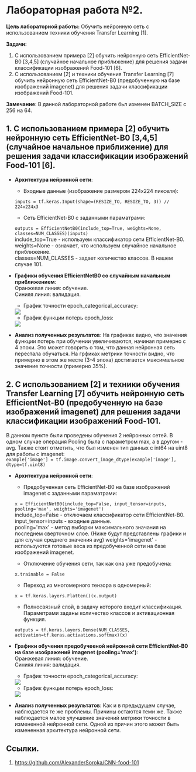 # Лабораторная работа №2.
**Цель лабораторной работы:**
Обучить нейронную сеть с использованием техники
обучения Transfer Learning [1].

**Задачи:**
1. С использованием примера [2] обучить нейронную сеть EfficientNet-B0 [3,4,5]
(случайное начальное приближение) для решения задачи классификации
изображений Food-101 [6].
2. С использованием [2] и техники обучения Transfer Learning [7] обучить нейронную
сеть EfficientNet-B0 (предобученную на базе изображений imagenet) для решения
задачи классификации изображений Food-101.

**Замечание**: В данной лабораторной работе бьл изменен BATCH_SIZE с 256 на 64.

## 1. С использованием примера [2] обучить нейронную сеть EfficientNet-B0 [3,4,5] (случайное начальное приближение) для решения задачи классификации изображений Food-101 [6].
* **Архитектура нейронной сети**:
  * Входные данные (изображение размером 224x224 пикселя): 
  
  ```inputs = tf.keras.Input(shape=(RESIZE_TO, RESIZE_TO, 3)) // 224x224x3```  
  
  * Сеть EfficientNet-B0 с заданными параматрами: 
  
  ```outputs = EfficientNetB0(include_top=True, weights=None, classes=NUM_CLASSES)(inputs)```  
  include_top=True - используем классификатор сети EfficientNet-B0.  
  weights=None - означает, что используем случайное начальное приближение.  
  classes=NUM_CLASSES - задает количество классов. В нашем случае 101.
  
* **Графики обучения EfficientNetB0 со случайным начальным приближением**:  
   Оранжевая линия: обучение.  
   Синияя линия: валидация.
   * График точности epoch_categorical_accuracy:
   <img src="./graphs/prev_epoch_categorical_accuracy.svg">
   
   * График функции потерь epoch_loss:
   <img src="./graphs/prev_epoch_loss.svg">
 * **Анализ полученных результатов**: На графиках видно, что значения функции потерь при обучении увеличиваются, начиная примерно с 4 эпохи. Это может говорить о том, что данная нейронная сеть перестала обучаться. На грфиках метрики точности видно, что примерно в этом же месте (3-4 эпоха) достигается максимальное значение точности (примерно 35%). 
## 2. С использованием [2] и техники обучения Transfer Learning [7] обучить нейронную сеть EfficientNet-B0 (предобученную на базе изображений imagenet) для решения задачи классификации изображений Food-101.
В данном пункте были проведены обучения 2 нейронных сетей. В одном случае операция Pooling была с параметром max, а в другом - avg. Также стоит отметить, что был изменен тип данных c int64 на uint8 для работы c imagenet:  
```example['image'] = tf.image.convert_image_dtype(example['image'], dtype=tf.uint8)```
* **Архитектура нейронной сети**:    
  
  * Предобученная сеть EfficientNet-B0 на базе изображений imagenet с заданными параматрами: 

  ```x = EfficientNetB0(include_top=False, input_tensor=inputs, pooling='max', weights='imagenet')```  
  include_top=False - отключаем классификатор сети EfficientNet-B0.  
  input_tensor=inputs - входные данные.  
  pooling='max' - метод выборки максимального значания на последнем сверточном слое. (Ниже будут представлены графики и для случая среднего значения avg)
  weights='imagenet' - используются готовые веса из предобученной сети на базе изображений imagenet.  
  
  * Отключение обучения сети, так как она уже предобучена:  
    
  ```x.trainable = False```  
  
  * Переход из многомерного тензора в одномерный:  
    
  ```x = tf.keras.layers.Flatten()(x.output)```
  
   * Полносвязный слой, в задачу которого входит классификация. Параметрами заданы количество классов и активационная функция.
  
  ```outputs = tf.keras.layers.Dense(NUM_CLASSES, activation=tf.keras.activations.softmax)(x)```
  
  
* **Графики обучения предобучееной нейронной сети EfficientNet-B0 на базе изображений imagenet (pooling='max')**:  
   Оранжевая линия: обучение.  
   Синияя линия: валидация.
   * График точности epoch_categorical_accuracy:
  <img src="./graphs/after_epoch_categorical_accuracy_maxPool.svg">
  
   * График функции потерь epoch_loss:
   <img src="./graphs/after_epoch_loss_maxPool.svg">
   
* **Анализ полученных результатов**: Как и в предыдущем случае, наблюдается те же проблемы. Причины остаются теми же. Также наблюдается малое улучшение значений метрики точности в измененной нейронной сети. Одной из причин этого может быть измененная архитектура нейронной сети.   
## Ссылки.
1. https://github.com/AlexanderSoroka/CNN-food-101
